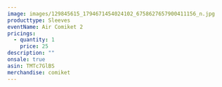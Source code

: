 ```yaml
---
image: images/129845615_1794671454024102_6758627657900411156_n.jpg
producttype: Sleeves
eventName: Air Comiket 2
pricings:
  - quantity: 1
    price: 25
description: ""
onsale: true
asin: TMTc7GlBS
merchandise: comiket
---
```

